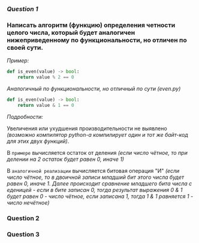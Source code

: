 ### *Question 1*
### Hаписать алгоритм (функцию) определения четности целого числа, который будет аналогичен нижеприведенному по функциональности, но отличен по своей сути.

*Пример:*
```python
def is_even(value) -> bool:
    return value % 2 == 0
```

*Аналогичный по функциональности, но отличный по сути (even.py)*
```python
def is_even(value) -> bool:
    return value & 1 == 0
```

*Подробности:*

Увеличения или ухудшения производительности не выявлено *(возможно компилятор python-а компилирует один и тот же байт-код для этих двух функций)*.

В `примере` вычисляется остаток от деления *(если число чётное, то при делении на 2 остаток будет равен 0, иначе 1)*

В `аналогичной реализации` вычисляется битовая операция "И" *(если число чётное, то в двоичной записи младший бит этого числа будет равен 0,
иначе 1. Далее происходит сравнение младшего бита числа с еденицей - если в бите записан 0, тогда результат выражения 0 & 1 будет
равен 0 - число чётное, если записана 1, тогда 1 & 1 равняется 1 - число нечётное)*

### Question 2

### Question 3
